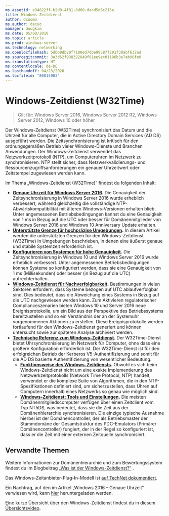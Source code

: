 ```yaml
---
ms.assetid: e34622ff-b2d0-4f81-8d00-dacd5d6c215e
title: Windows-Zeitdienst
author: dcuomo
ms.author: dacuo
manager: dougkim
ms.date: 05/08/2018
ms.topic: article
ms.prod: windows-server
ms.technology: networking
ms.openlocfilehash: 5dbb0db20f7100ed7dbe99587f201f38abf632ad
ms.sourcegitcommit: 3a3d62f938322849f81ee9ec01186b3e7ab90fe0
ms.translationtype: HT
ms.contentlocale: de-DE
ms.lasthandoff: 04/23/2020
ms.locfileid: "80815903"
---
```

# <a name="windows-time-service-w32time"></a>Windows-Zeitdienst (W32Time)

>Gilt für: Windows Server 2016, Windows Server 2012 R2, Windows Server 2012, Windows 10 oder höher

Der Windows-Zeitdienst (W32Time) synchronisiert das Datum und die Uhrzeit für alle Computer, die in Active Directory Domain Services (AD DS) ausgeführt werden. Die Zeitsynchronisierung ist kritisch für den ordnungsgemäßen Betrieb vieler Windows-Dienste und Branchen Anwendungen. Der Windows-Zeitdienst verwendet das Netzwerkzeitprotokoll (NTP), um Computeruhren im Netzwerk zu synchronisieren. NTP stellt sicher, dass Netzwerkvalidierungs- und Ressourcenzugriffsanforderungen ein genauer Uhrzeitwert oder Zeitstempel zugewiesen werden kann.

Im Thema „Windows-Zeitdienst (W32Time)“ findest du folgenden Inhalt:
- **[Genaue Uhrzeit für Windows Server 2016](accurate-time.md).** Die Genauigkeit der Zeitsynchronisierung in Windows Server 2016 wurde erheblich verbessert, während gleichzeitig die vollständige NTP-Abwärtskompatibilität mit älteren Windows-Versionen erhalten blieb. Unter angemessenen Betriebsbedingungen kannst du eine Genauigkeit von 1 ms in Bezug auf die UTC oder besser für Domänenmitglieder von Windows Server 2016 und Windows 10 Anniversary Update erhalten.
- **[Unterstützte Grenze für hochpräzise Umgebungen](support-boundary.md).** In diesem Artikel werden die unterstützten Grenzen für den Windows-Zeitdienst (W32Time) in Umgebungen beschrieben, in denen eine äußerst genaue und stabile Systemzeit erforderlich ist.
- **[Konfigurieren von Systemen für hohe Genauigkeit](configuring-systems-for-high-accuracy.md).** Die Zeitsynchronisierung in Windows 10 und Windows Server 2016 wurde erheblich verbessert.  Unter angemessenen Betriebsbedingungen können Systeme so konfiguriert werden, dass sie eine Genauigkeit von 1 ms (Millisekunden) oder besser (in Bezug auf die UTC) aufrechterhalten.
- **[Windows-Zeitdienst für Nachverfolgbarkeit](windows-time-for-traceability.md).** Bestimmungen in vielen Sektoren erfordern, dass Systeme bezogen auf UTC ablaufverfolgbar sind.  Dies bedeutet, dass die Abweichung eines Systems in Bezug auf die UTC nachgewiesen werden kann.  Zum Aktivieren regulatorischer Complianceszenarien bieten Windows 10 und Server 2016 neue Ereignisprotokolle, um ein Bild aus der Perspektive des Betriebssystems bereitzustellen und so ein Verständnis der an der Systemuhr vorgenommenen Aktionen zu erstellen.  Diese Ereignisprotokolle werden fortlaufend für den Windows-Zeitdienst generiert und können untersucht sowie zur späteren Analyse archiviert werden.
- **[Technische Referenz zum Windows-Zeitdienst](windows-time-service-tech-ref.md).** Der W32Time-Dienst bietet Uhrsynchronisierung im Netzwerk für Computer, ohne dass eine größere Konfiguration erforderlich ist. Der W32Time-Dienst ist für den erfolgreichen Betrieb der Kerberos V5-Authentifizierung und somit für die AD DS basierte Authentifizierung von wesentlicher Bedeutung.
    - **[Funktionsweise des Windows-Zeitdiensts](How-the-Windows-Time-Service-Works.md).** Obwohl es sich beim Windows-Zeitdienst nicht um eine exakte Implementierung des Netzwerkzeitprotokolls (Network Time Protocol, NTP) handelt, verwendet er die komplexe Suite von Algorithmen, die in den NTP-Spezifikationen definiert sind, um sicherzustellen, dass Uhren auf Computern innerhalb eines Netzwerks so genau wie möglich sind.
    - **[Windows-Zeitdienst: Tools und Einstellungen](Windows-Time-Service-Tools-and-Settings.md).** Die meisten Domänenmitgliedscomputer verfügen über einen Zeitclient vom Typ NT5DS, was bedeutet, dass sie die Zeit aus der Domänenhierarchie synchronisieren. Die einzige typische Ausnahme hierbei ist der Domänencontroller, der als Betriebsmaster der Stammdomäne der Gesamtstruktur des PDC-Emulators (Primärer Domänencontroller) fungiert, der in der Regel so konfiguriert ist, dass er die Zeit mit einer externen Zeitquelle synchronisiert.


## <a name="related-topics"></a>Verwandte Themen
Weitere Informationen zur Domänenhierarchie und zum Bewertungssystem findest du im Blogbeitrag [„Was ist der Windows-Zeitdienst?“](https://blogs.msdn.microsoft.com/w32time/2007/07/07/what-is-windows-time-service/) .

Das Windows-Zeitanbieter-Plug-In-Modell ist [auf TechNet dokumentiert](https://msdn.microsoft.com/library/windows/desktop/ms725475%28v=vs.85%29.aspx).

Ein Nachtrag, auf den im Artikel „Windows 2016 – Genaue Uhrzeit“ verwiesen wird, kann [hier](https://windocs.blob.core.windows.net/windocs/WindowsTimeSyncAccuracy_Addendum.pdf) heruntergeladen werden.

Eine kurze Übersicht über den Windows-Zeitdienst findest du in diesem [Übersichtsvideo](https://aka.ms/WS2016TimeVideo).
